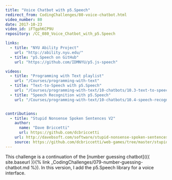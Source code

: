 ```yaml
---
title: "Voice Chatbot with p5.Speech"
redirect_from: CodingChallenges/80-voice-chatbot.html
video_number: 80
date: 2017-10-23
video_id: iFTgphKCP9U
repository: /CC_080_Voice_Chatbot_with_p5.Speech

links: 
  - title: "NYU Ability Project"
    url: "http://ability.nyu.edu/"
  - title: "p5.Speech on GitHub"
    url: "https://github.com/IDMNYU/p5.js-speech"

videos:
  - title: "Programming with Text playlist"
    url: "/Courses/programming-with-text"
  - title: "Text-to-Speech with p5.Speech"
    url: "/Courses/programming-with-text/10-chatbots/10.3-text-to-speech"
  - title: "Speech Recognition with p5.Speech"
    url: "/Courses/programming-with-text/10-chatbots/10.4-speech-recognition"


contributions:
  - title: "Stupid Nonsense Spoken Sentences V2"
    author:
      name: "Dave Briccetti"
      url: https://github.com/dcbriccetti
    url: http://davebsoft.com/software/stupid-nonsense-spoken-sentences/
    source: https://github.com/dcbriccetti/web-games/tree/master/stupid-nonsense-spoken-sentences
---
```


This challenge is a continuation of the [number guessing chatbot]({{ site.baseurl }}{% link _CodingChallenges/079-number-guessing-chatbot.md %}). In this version, I add the p5.Speech library for a voice interface.
